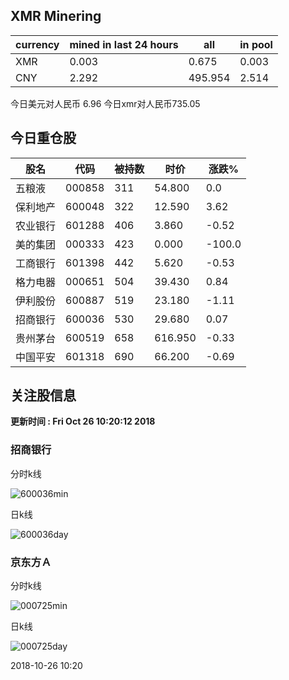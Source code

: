 ## XMR Minering

|currency|mined in last 24 hours|all|in pool|
|---|---|---|---|
|XMR|0.003|0.675|0.003|
|CNY|2.292|495.954|2.514|

今日美元对人民币 6.96	今日xmr对人民币735.05


## 今日重仓股 

|股名|代码|被持数|时价|涨跌%|
|---|---|---|---|---|
|五粮液|000858|311|54.800|0.0|
|保利地产|600048|322|12.590|3.62|
|农业银行|601288|406|3.860|-0.52|
|美的集团|000333|423|0.000|-100.0|
|工商银行|601398|442|5.620|-0.53|
|格力电器|000651|504|39.430|0.84|
|伊利股份|600887|519|23.180|-1.11|
|招商银行|600036|530|29.680|0.07|
|贵州茅台|600519|658|616.950|-0.33|
|中国平安|601318|690|66.200|-0.69|

## 关注股信息
**更新时间 : Fri Oct 26 10:20:12 2018**
### 招商银行 
分时k线

![600036min](http://image.sinajs.cn/newchart/min/n/sh600036.gif)

日k线

![600036day](http://image.sinajs.cn/newchart/daily/n/sh600036.gif)

### 京东方Ａ 
分时k线

![000725min](http://image.sinajs.cn/newchart/min/n/sz000725.gif)

日k线

![000725day](http://image.sinajs.cn/newchart/daily/n/sz000725.gif)

2018-10-26 10:20